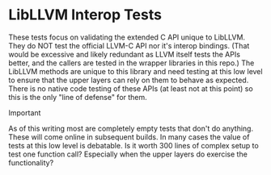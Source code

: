 # LibLLVM Interop Tests
These tests focus on validating the extended C API unique to LibLLVM. They do NOT
test the official LLVM-C API nor it's interop bindings. (That would be excessive and
likely redundant as LLVM itself tests the APIs better, and the callers are tested in
the wrapper libraries in this repo.) The LibLLVM methods are unique to this library
and need testing at this low level to ensure that the upper layers can rely on them
to behave as expected. There is no native code testing of these APIs (at least not at
this point) so this is the only "line of defense" for them.

>[!IMPORTANT]
> As of this writing most are completely empty tests that don't do anything. These
> will come online in subsequent builds. In many cases the value of tests at this
> low level is debatable. Is it worth 300 lines of complex setup to test one function
> call? Especially when the upper layers do exercise the functionality?
